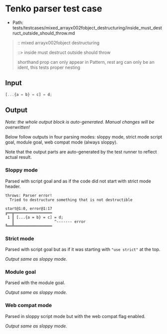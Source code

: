 # Tenko parser test case

- Path: tests/testcases/mixed_arrayx002fobject_destructuring/inside_must_destruct_outside_should_throw.md

> :: mixed arrayx002fobject destructuring
>
> ::> inside must destruct outside should throw
>
> shorthand prop can only appear in Pattern, rest arg can only be an ident, this tests proper nesting

## Input

`````js
[...{a = b} = c] = d;
`````

## Output

_Note: the whole output block is auto-generated. Manual changes will be overwritten!_

Below follow outputs in four parsing modes: sloppy mode, strict mode script goal, module goal, web compat mode (always sloppy).

Note that the output parts are auto-generated by the test runner to reflect actual result.

### Sloppy mode

Parsed with script goal and as if the code did not start with strict mode header.

`````
throws: Parser error!
  Tried to destructure something that is not destructible

start@1:0, error@1:17
╔══╦═════════════════
 1 ║ [...{a = b} = c] = d;
   ║                  ^------- error
╚══╩═════════════════

`````

### Strict mode

Parsed with script goal but as if it was starting with `"use strict"` at the top.

_Output same as sloppy mode._

### Module goal

Parsed with the module goal.

_Output same as sloppy mode._

### Web compat mode

Parsed in sloppy script mode but with the web compat flag enabled.

_Output same as sloppy mode._
